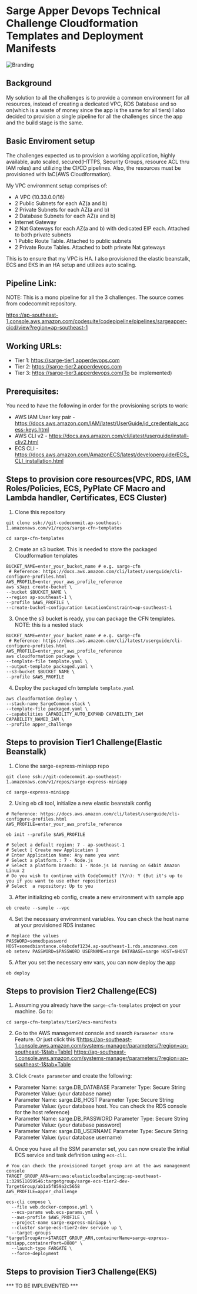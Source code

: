 # Sarge Apper Devops Technical Challenge Cloudformation Templates and Deployment Manifests 

![Branding](https://media-exp1.licdn.com/dms/image/C510BAQHAhem3MAGMOw/company-logo_100_100/0/1548069481911?e=1619654400&v=beta&t=RMd-5dJ-YxQ475FznaYdeTFtQLf1NPNGCIw8g_Z5q-8) 


## Background

My solution to all the challenges is to provide a common environment for all resources, instead of creating a dedicated VPC, RDS Database and so on(which is a waste of money since the app is the same for all tiers)
I also decided to provision a single pipeline for all the challenges since the app and the build stage is the same.

## Basic Enviroment setup

The challenges expected us to provision a working application, highly available, auto scaled, secured(HTTPS, Security Groups, resource ACL thru IAM roles) and utilizing the CI/CD pipelines.
Also, the resources must be provisioned with IaC(AWS Cloudformation).

My VPC environment setup comprises of:
* A VPC (10.33.0.0/16)
* 2 Public Subnets for each AZ(a and b)
* 2 Private Subnets for each AZ(a and b)
* 2 Database Subnets for each AZ(a and b)
* Internet Gateway
* 2 Nat Gateways for each AZ(a and b) with dedicated EIP each. Attached to both private subnets
* 1 Public Route Table. Attached to public subnets
* 2 Private Route Tables. Attached to both private Nat gateways

This is to ensure that my VPC is HA. I also provisioned the elastic beanstalk, ECS and EKS in an HA setup and utilizes auto scaling.


## Pipeline Link:

NOTE: This is a mono pipeline for all the 3 challenges. The source comes from codecommit repository.

https://ap-southeast-1.console.aws.amazon.com/codesuite/codepipeline/pipelines/sargeapper-cicd/view?region=ap-southeast-1

## Working URLs:

* Tier 1: https://sarge-tier1.apperdevops.com
* Tier 2: https://sarge-tier2.apperdevops.com
* Tier 3: https://sarge-tier3.apperdevops.com(To be implemented)

## Prerequisites:

You need to have the following in order for the provisioning scripts to work:

* AWS IAM User key pair - https://docs.aws.amazon.com/IAM/latest/UserGuide/id_credentials_access-keys.html
* AWS CLI v2 - https://docs.aws.amazon.com/cli/latest/userguide/install-cliv2.html
* ECS CLI - https://docs.aws.amazon.com/AmazonECS/latest/developerguide/ECS_CLI_installation.html

## Steps to provision core resources(VPC, RDS, IAM Roles/Policies, ECS, PyPlate CF Macro and Lambda handler, Certificates, ECS Cluster)

1. Clone this repository

```
git clone ssh://git-codecommit.ap-southeast-1.amazonaws.com/v1/repos/sarge-cfn-templates

cd sarge-cfn-templates

```

2. Create an s3 bucket. This is needed to store the packaged Cloudformation templates

```
BUCKET_NAME=enter_your_bucket_name # e.g. sarge-cfn
 # Reference: https://docs.aws.amazon.com/cli/latest/userguide/cli-configure-profiles.html
AWS_PROFILE=enter_your_aws_profile_reference
aws s3api create-bucket \
--bucket $BUCKET_NAME \
--region ap-southeast-1 \
--profile $AWS_PROFILE \
--create-bucket-configuration LocationConstraint=ap-southeast-1
```

3. Once the s3 bucket is ready, you can package the CFN templates. NOTE: this is a nested stack

```
BUCKET_NAME=enter_your_bucket_name # e.g. sarge-cfn
 # Reference: https://docs.aws.amazon.com/cli/latest/userguide/cli-configure-profiles.html
AWS_PROFILE=enter_your_aws_profile_reference
aws cloudformation package \
--template-file template.yaml \
--output-template packaged.yaml \
--s3-bucket $BUCKET_NAME \
--profile $AWS_PROFILE
```

4. Deploy the packaged cfn template `template.yaml`

```
aws cloudformation deploy \
--stack-name SargeCommon-stack \
--template-file packaged.yaml \
--capabilities CAPABILITY_AUTO_EXPAND CAPABILITY_IAM CAPABILITY_NAMED_IAM \
--profile apper_challenge
```

## Steps to provision Tier1 Challenge(Elastic Beanstalk)

1. Clone the sarge-express-miniapp repo

```
git clone ssh://git-codecommit.ap-southeast-1.amazonaws.com/v1/repos/sarge-express-miniapp

cd sarge-express-miniapp
```

2. Using eb cli tool, initialize a new elastic beanstalk config 

```
# Reference: https://docs.aws.amazon.com/cli/latest/userguide/cli-configure-profiles.html
AWS_PROFILE=enter_your_aws_profile_reference 

eb init --profile $AWS_PROFILE

# Select a default region: 7 - ap-southeast-1
# Select [ Create new Application ]
# Enter Application Name: Any name you want
# Select a platform.: 7 - Node.js
# Select a platform branch: 1 - Node.js 14 running on 64bit Amazon Linux 2
# Do you wish to continue with CodeCommit? (Y/n): Y (But it's up to you if you want to use other repositories)
# Select  a repository: Up to you
```

3. After initializing eb config, create a new environment with sample app

```
eb create --sample --vpc
```

4. Set the necessary environment variables. You can check the host name at your provisioned RDS instanec

```
# Replace the values
PASSWORD=somedbpassword
HOST=somedbisntance.c4abcdef1234.ap-southeast-1.rds.amazonaws.com
eb setenv PASSWORD=$PASSWORD USERNAME=sarge DATABASE=sarge HOST=$HOST
```

5. After you set the necessary env vars, you can now deploy the app

```
eb deploy
```

## Steps to provision Tier2 Challenge(ECS)

1. Assuming you already have the `sarge-cfn-templates` project on your machine. Go to:

```
cd sarge-cfn-templates/tier2/ecs-manifests
```

2. Go to the AWS management console and search `Parameter store` Feature. Or just click this ![https://ap-southeast-1.console.aws.amazon.com/systems-manager/parameters/?region=ap-southeast-1&tab=Table] https://ap-southeast-1.console.aws.amazon.com/systems-manager/parameters/?region=ap-southeast-1&tab=Table

3. Click `Create parameter` and create the following:
  * Parameter Name: sarge.DB_DATABASE
    Parameter Type: Secure String
    Parameter Value: (your database name)
  * Parameter Name: sarge.DB_HOST
    Parameter Type: Secure String
    Parameter Value: (your database host. You can check the RDS console for the host reference)
  * Parameter Name: sarge.DB_PASSWORD
    Parameter Type: Secure String
    Parameter Value: (your database password)
  * Parameter Name: sarge.DB_USERNAME
    Parameter Type: Secure String
    Parameter Value: (your database username)

4. Once you have all the SSM parameter set, you can now create the initial ECS service and task definition using `ecs-cli`.

```
# You can check the provisioned target group arn at the aws management console
TARGET_GROUP_ARN=arn:aws:elasticloadbalancing:ap-southeast-1:329511059546:targetgroup/sarge-ecs-tier2-dev-TargetGroup/ab1a5f859a2c5658
AWS_PROFILE=apper_challenge

ecs-cli compose \
  --file web.docker-compose.yml \
  --ecs-params web.ecs-params.yml \
  --aws-profile $AWS_PROFILE \
  --project-name sarge-express-miniapp \
  --cluster sarge-ecs-tier2-dev service up \
  --target-groups "targetGroupArn=$TARGET_GROUP_ARN,containerName=sarge-express-miniapp,containerPort=8080" \
  --launch-type FARGATE \
  --force-deployment
```

## Steps to provision Tier3 Challenge(EKS)

*** TO BE IMPLEMENTED ***
